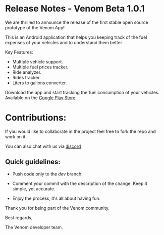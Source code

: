 # Release Notes - Venom Beta 1.0.1
We are thrilled to announce the release of the first stable open source prototype of the Venom App!

This is an Android application that helps you keeping track of the fuel expenses of your vehicles and to understand them better

Key Features:

- Multiple vehicle support.
- Multiple fuel prices tracker.
- Ride analyzer.
- Rides tracker.
- Liters to gallons converter.

Download the app and start tracking the fuel consumption of your vehicles. Available on the [Google Play Store](https://play.google.com/store/apps/details?id=com.host2077.venom)

# Contributions: 

If you would like to collaborate in the project feel free to fork the repo and work on it. 

You can also chat with us via [discord](https://discord.com/invite/M4wTh36A3N)

## Quick guidelines:

- Push code only to the _dev_ branch. 

- Comment your commit with the description of the change. Keep it simple, yet accurate.

- Enjoy the process, it's all about having fun.

Thank you for being part of the Venom community. 

Best regards,

The Venom developer team.
